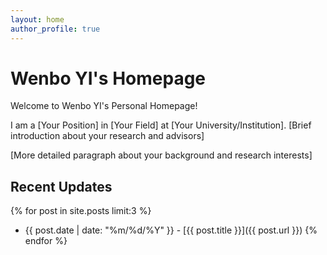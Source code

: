 ```yaml
---
layout: home
author_profile: true
---
```


# Wenbo YI's Homepage

Welcome to Wenbo YI's Personal Homepage!

I am a [Your Position] in [Your Field] at [Your University/Institution]. [Brief introduction about your research and advisors]

[More detailed paragraph about your background and research interests]

## Recent Updates

{% for post in site.posts limit:3 %}
* {{ post.date | date: "%m/%d/%Y" }} - [{{ post.title }}]({{ post.url }})
{% endfor %}